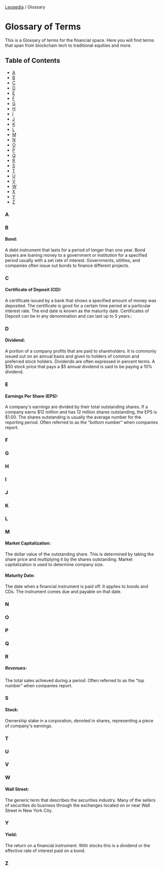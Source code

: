 [Leopedia](https://steemleo.com/leopedia) / Glossary

# Glossary of Terms

This is a Glossary of terms for the financial space. Here you will find terms that span from blockchain tech to traditional equities and more. 

## <span id="Table_of_Contents">Table of Contents</span>

- <a href="#a">A</a>
- <a href="#b">B</a>
- <a href="#c">C</a>
- <a href="#d">D</a>
- <a href="#e">E</a>
- <a href="#f">F</a>
- <a href="#g">G</a>
- <a href="#h">H</a>
- <a href="#i">I</a>
- <a href="#j">J</a>
- <a href="#k">K</a>
- <a href="#l">L</a>
- <a href="#m">M</a>
- <a href="#n">N</a>
- <a href="#o">O</a>
- <a href="#p">P</a>
- <a href="#q">Q</a>
- <a href="#r">R</a>
- <a href="#s">S</a>
- <a href="#t">T</a>
- <a href="#u">U</a>
- <a href="#v">V</a>
- <a href="#w">W</a>
- <a href="#x">X</a>
- <a href="#y">Y</a>
- <a href="#z">Z</a>

### <span id="a">A</span>

### <span id="b">B</span>

#### Bond:
A debt instrument that lasts for a period of longer than one year. Bond buyers are loaning money to a government or institution for a specified period usually with a set rate of interest. Governments, utilities, and companies often issue out bonds to finance different projects.

### <span id="c">C</span>

#### Certificate of Deposit (CD):
A certificate issued by a bank that shows a specified amount of money was deposited. The certificate is good for a certain time period at a particular interest rate. The end date is known as the maturity date. Certificates of Deposit can be in any denomination and can last up to 5 years.:

### <span id="d">D</span>

#### Dividend:
A portion of a company profits that are paid to shareholders. It is commonly issued out on an annual basis and given to holders of common and preferred stock holders. Dividends are often expressed in percent terms. A $50 stock price that pays a $5 annual dividend is said to be paying a 10% dividend.

### <span id="e">E</span>

#### Earnings Per Share (EPS):
A company's earnings are divided by their total outstanding shares. If a company earns $12 million and has 12 million shares outstanding, the EPS is $1.00. The shares outstanding is usually the average number for the reporting period. Often referred to as the “bottom number” when companies report.

### <span id="f">F</span>

### <span id="g">G</span>

### <span id="h">H</span>

### <span id="i">I</span>

### <span id="j">J</span>

### <span id="k">K</span>

### <span id="l">L</span>

### <span id="m">M</span>

#### Market Capitalization:
The dollar value of the outstanding share. This is determined by taking the share price and multiplying it by the shares outstanding. Market capitalization is used to determine company size.

#### Maturity Date:
The date when a financial instrument is paid off. It applies to bonds and CDs. The instrument comes due and payable on that date.

### <span id="n">N</span>

### <span id="o">O</span>

### <span id="p">P</span>

### <span id="q">Q</span>

### <span id="r">R</span>

##### Revenues:
The total sales achieved during a period. Often referred to as the “top number” when companies report.

### <span id="s">S</span>

#### Stock:
Ownership stake in a corporation, denoted in shares, representing a piece of company's earnings.

### <span id="t">T</span>

### <span id="u">U</span>

### <span id="v">V</span>

### <span id="w">W</span>

#### Wall Street:
The generic term that describes the securities industry. Many of the sellers of securities do business through the exchanges located on or near Wall Street in New York City.

### <span id="y">Y</span>

#### Yield:
The return on a financial instrument. With stocks this is a dividend or the effective rate of interest paid on a bond.

### <span id="z">Z</span>